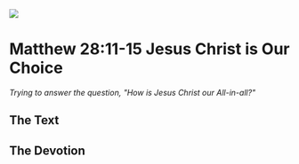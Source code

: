 <img class="intro-right" src="/images/art-matthew.jpg">

# Matthew 28:11-15 Jesus Christ is Our Choice

*Trying to answer the question, "How is Jesus Christ our All-in-all?"*

## The Text

## The Devotion